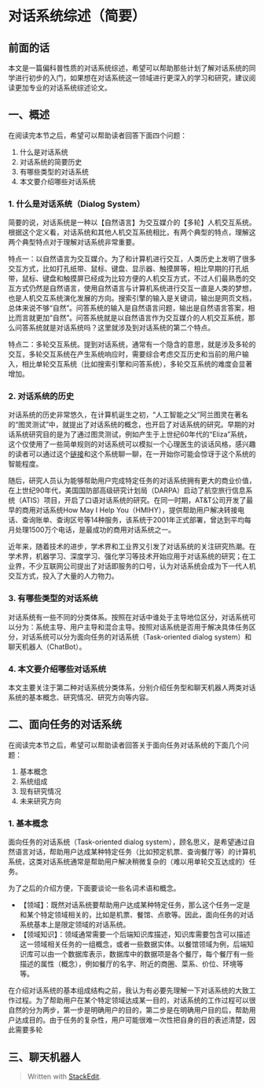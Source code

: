 # 对话系统综述（简要）

## 前面的话

本文是一篇偏科普性质的对话系统综述，希望可以帮助那些计划了解对话系统的同学进行初步的入门，如果想在对话系统这一领域进行更深入的学习和研究，建议阅读更加专业的对话系统综述论文。

## 一、概述

在阅读完本节之后，希望可以帮助读者回答下面四个问题：
1. 什么是对话系统
2. 对话系统的简要历史
3. 有哪些类型的对话系统
4. 本文要介绍哪些对话系统

### 1. 什么是对话系统（Dialog System）

简要的说，对话系统是一种以【自然语言】为交互媒介的【多轮】人机交互系统。根据这个定义看，对话系统和其他人机交互系统相比，有两个典型的特点，理解这两个典型特点对于理解对话系统非常重要。

特点一：以自然语言为交互媒介。为了和计算机进行交互，人类历史上发明了很多交互方式，比如打孔纸带、鼠标、键盘、显示器、触摸屏等，相比早期的打孔纸带，鼠标、键盘和触摸屏已经成为比较方便的人机交互方式，不过人们最熟悉的交互方式仍然是自然语言，使用自然语言与计算机系统进行交互一直是人类的梦想，也是人机交互系统演化发展的方向。搜索引擎的输入是关键词，输出是网页文档，总体来说不够“自然”。问答系统的输入是自然语言问题，输出是自然语言答案，相比而言就更加“自然”。问答系统就是以自然语言作为交互媒介的人机交互系统，那么问答系统就是对话系统吗？这里就涉及到对话系统的第二个特点。

特点二：多轮交互系统。提到对话系统，通常有一个隐含的意思，就是涉及多轮的交互，多轮交互系统在产生系统响应时，需要综合考虑交互历史和当前的用户输入，相比单轮交互系统（比如搜索引擎和问答系统），多轮交互系统的难度会显著增加。

### 2. 对话系统的历史

对话系统的历史非常悠久，在计算机诞生之初，“人工智能之父”阿兰图灵在著名的“图灵测试”中，就提出了对话系统的概念，也开启了对话系统的研究。早期的对话系统研究目的是为了通过图灵测试，例如产生于上世纪60年代的“Eliza”系统，这个仅使用了一些简单规则的对话系统可以模拟一个心理医生的谈话风格，感兴趣的读者可以通过这个[链接](https://www.eclecticenergies.com/ego/eliza)和这个系统聊一聊，在一开始你可能会惊讶于这个系统的智能程度。

随后，研究人员认为能够帮助用户完成特定任务的对话系统拥有更大的商业价值，在上世纪90年代，美国国防部高级研究计划局（DARPA）启动了航空旅行信息系统（ATIS）项目，开启了口语对话系统的研究。在同一时期，AT&T公司开发了最早的商用对话系统How May I Help You（HMIHY），提供帮助用户解决转接电话、查询账单、查询区号等14种服务，该系统于2001年正式部署，曾达到平均每月处理1500万个电话，是最成功的商用对话系统之一。

近年来，随着技术的进步，学术界和工业界又引发了对话系统的关注研究热潮。在学术界，机器学习、深度学习、强化学习等技术开始应用于对话系统的研究；在工业界，不少互联网公司提出了对话即服务的口号，认为对话系统会成为下一代人机交互方式，投入了大量的人力物力。

### 3. 有哪些类型的对话系统

对话系统有一些不同的分类体系。按照在对话中谁处于主导地位区分，对话系统可以分为：系统主导、用户主导和混合主导。按照对话系统是否用于解决具体任务区分，对话系统可以分为面向任务的对话系统（Task-oriented dialog system）和聊天机器人（ChatBot）。

### 4. 本文要介绍哪些对话系统

本文主要关注于第二种对话系统分类体系，分别介绍任务型和聊天机器人两类对话系统的基本概念、研究情况、研究方向等内容。

## 二、面向任务的对话系统

在阅读完本节之后，希望可以帮助读者回答关于面向任务对话系统的下面几个问题：
1. 基本概念
2. 系统组成
3. 现有研究情况
4. 未来研究方向

### 1. 基本概念

面向任务的对话系统（Task-oriented dialog system），顾名思义，是希望通过自然语言对话，帮助用户达成某种特定任务（比如预定机票、查询餐厅等）的计算机系统，这类对话系统通常是帮助用户解决稍微复杂的（难以用单轮交互达成的）任务。

为了之后的介绍方便，下面要谈论一些名词术语和概念。

* 【领域】：既然对话系统要帮助用户达成某种特定任务，那么这个任务一定是和某个特定领域相关的，比如是机票、餐馆、点歌等。因此，面向任务的对话系统基本上是限定领域的对话系统。
* 【领域知识】：领域通常需要一个后端知识库描述，知识库需要包含可以描述这一领域相关任务的一组概念，或者一些数据实体。以餐馆领域为例，后端知识库可以由一个数据库表示，数据库中的数据项是各个餐厅，每个餐厅有一些描述的属性（概念），例如餐厅的名字、附近的商圈、菜系、价位、环境等等。

在介绍对话系统的基本组成结构之前，我认为有必要先理解一下对话系统的大致工作过程。为了帮助用户在某个特定领域达成某一目的，对话系统的工作过程可以很自然的分为两步，第一步是明确用户的目的，第二步是在明确用户目的后，帮助用户达成目的。由于任务的复杂性，用户可能很难一次性把自身的目的表述清楚，因此需要多轮


## 三、聊天机器人

> Written with [StackEdit](https://stackedit.io/).
<!--stackedit_data:
eyJoaXN0b3J5IjpbLTQ2MTczNzM3NSwxODc5MjkyNzU3LDU1Nj
c3ODQ4MSw3NDE2NjAxNDUsMTY3ODM4ODc3Niw1MTI4MjE0NDIs
LTYzNzY5ODg3NiwtMjA2MzQwNzA0MCwtMTE1NjY4NTE3MiwxMj
M3NTk3OTc3XX0=
-->